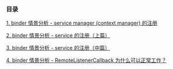 ### 目录

[1. binder 情景分析 - service manager (context manager) 的注册](./startup-of-service-manager.md)

[2. binder 情景分析 - service 的注册（上篇）](./binder-service-registration-part1.md)

[3. binder 情景分析 - service 的注册（中篇）](./binder-service-registration-part2.md)

[4. binder 情景分析 - RemoteListenerCallback 为什么可以正常工作？](./why-RemoteListenerCallback-works.md)
